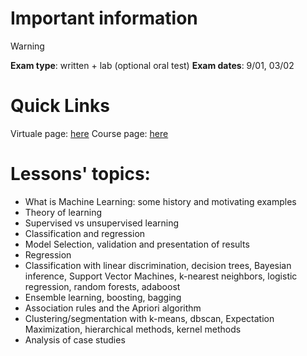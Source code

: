 # Important information

> [!warning]
> __Exam type__: written + lab (optional oral test)
> __Exam dates__: 9/01, 03/02

# Quick Links
Virtuale page: [here](https://virtuale.unibo.it/course/view.php?id=35955)
Course page: [here](https://www.unibo.it/en/teaching/course-unit-catalogue/course-unit/2022/446593)

# Lessons' topics:

- What is Machine Learning: some history and motivating examples
- Theory of learning
- Supervised vs unsupervised learning
- Classification and regression
- Model Selection, validation and presentation of results
- Regression
- Classification with linear discrimination, decision trees, Bayesian inference, Support Vector Machines, k-nearest neighbors, logistic regression, random forests, adaboost
- Ensemble learning, boosting, bagging
- Association rules and the Apriori algorithm
- Clustering/segmentation with k-means, dbscan, Expectation Maximization, hierarchical methods, kernel methods
-  Analysis of case studies